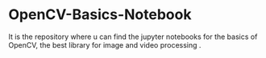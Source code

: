 # OpenCV-Basics-Notebook
It is the repository where u can find the jupyter notebooks for the basics of OpenCV, the best library for image and video processing .
